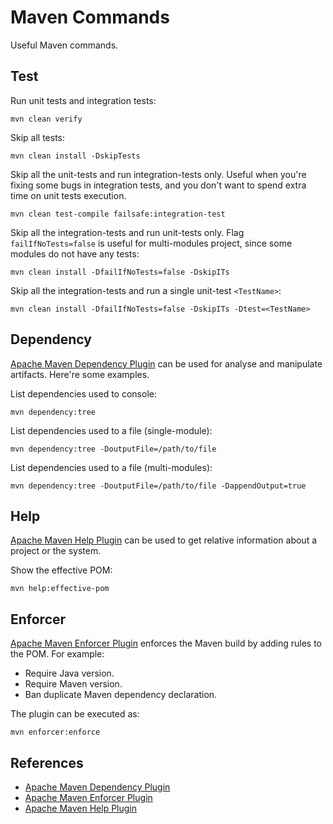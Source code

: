 # Maven Commands

Useful Maven commands.

## Test

Run unit tests and integration tests:

    mvn clean verify

Skip all tests:

    mvn clean install -DskipTests

Skip all the unit-tests and run integration-tests only. Useful when you're
fixing some bugs in integration tests, and you don't want to spend extra time on
unit tests execution.

    mvn clean test-compile failsafe:integration-test

Skip all the integration-tests and run unit-tests only. Flag
`failIfNoTests=false` is useful for multi-modules project, since some modules do
not have any tests:

    mvn clean install -DfailIfNoTests=false -DskipITs

Skip all the integration-tests and run a single unit-test `<TestName>`:

    mvn clean install -DfailIfNoTests=false -DskipITs -Dtest=<TestName>

## Dependency

[Apache Maven Dependency Plugin][maven-dependency-plugin] can be used for
analyse and manipulate artifacts. Here're some examples.

List dependencies used to console:

    mvn dependency:tree

List dependencies used to a file (single-module):

    mvn dependency:tree -DoutputFile=/path/to/file

List dependencies used to a file (multi-modules):

    mvn dependency:tree -DoutputFile=/path/to/file -DappendOutput=true

## Help

[Apache Maven Help Plugin][maven-help-plugin] can be used to get relative
information about a project or the system.

Show the effective POM:

    mvn help:effective-pom

## Enforcer

[Apache Maven Enforcer Plugin][maven-enforcer-plugin] enforces the Maven build
by adding rules to the POM. For example:

- Require Java version.
- Require Maven version.
- Ban duplicate Maven dependency declaration.

The plugin can be executed as:

    mvn enforcer:enforce

## References

- [Apache Maven Dependency Plugin][maven-dependency-plugin]
- [Apache Maven Enforcer Plugin][maven-enforcer-plugin]
- [Apache Maven Help Plugin][maven-help-plugin]

[maven-dependency-plugin]: https://maven.apache.org/plugins/maven-dependency-plugin/
[maven-enforcer-plugin]: https://maven.apache.org/enforcer/maven-enforcer-plugin/
[maven-help-plugin]: https://maven.apache.org/plugins/maven-help-plugin/
